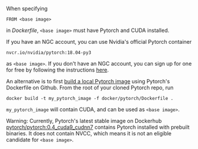 When specifying 
```
FROM <base image>
```
in *Dockerfile*, `<base image>` must have Pytorch and CUDA installed.

If you have an NGC account, you can use Nvidia's official Pytorch container
```
nvcr.io/nvidia/pytorch:18.04-py3
```
as `<base image>`.
If you don't have an NGC account, you can sign up for one for free by following the instructions [here](https://docs.nvidia.com/ngc/ngc-getting-started-guide/index.html#generating-api-key).

An alternative is to first 
[build a local Pytorch image](https://github.com/pytorch/pytorch#docker-image) using Pytorch's Dockerfile on Github. From the root of your cloned Pytorch repo,
run
```
docker build -t my_pytorch_image -f docker/pytorch/Dockerfile .
```
`my_pytorch_image` will contain CUDA, and can be used as `<base image>`.

Warning:
Currently, Pytorch's latest stable image on Dockerhub
[pytorch/pytorch:0.4_cuda9_cudnn7](https://hub.docker.com/r/pytorch/pytorch/tags/) contains Pytorch installed with prebuilt binaries.  It does not contain NVCC, which means it is not an eligible candidate for `<base image>`.
